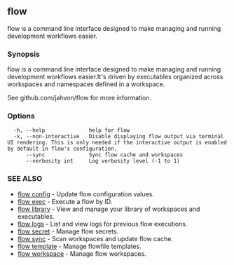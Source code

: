 ## flow

flow is a command line interface designed to make managing and running development workflows easier.

### Synopsis

flow is a command line interface designed to make managing and running development workflows easier.It's driven by executables organized across workspaces and namespaces defined in a workspace.

See github.com/jahvon/flow for more information.

### Options

```
  -h, --help              help for flow
  -x, --non-interactive   Disable displaying flow output via terminal UI rendering. This is only needed if the interactive output is enabled by default in flow's configuration.
      --sync              Sync flow cache and workspaces
      --verbosity int     Log verbosity level (-1 to 1)
```

### SEE ALSO

* [flow config](flow_config.md)	 - Update flow configuration values.
* [flow exec](flow_exec.md)	 - Execute a flow by ID.
* [flow library](flow_library.md)	 - View and manage your library of workspaces and executables.
* [flow logs](flow_logs.md)	 - List and view logs for previous flow executions.
* [flow secret](flow_secret.md)	 - Manage flow secrets.
* [flow sync](flow_sync.md)	 - Scan workspaces and update flow cache.
* [flow template](flow_template.md)	 - Manage flowfile templates.
* [flow workspace](flow_workspace.md)	 - Manage flow workspaces.

